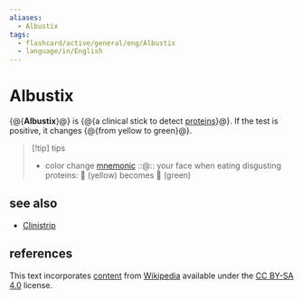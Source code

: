 ```yaml
---
aliases:
  - Albustix
tags:
  - flashcard/active/general/eng/Albustix
  - language/in/English
---
```


# Albustix

{@{__Albustix__}@} is {@{a clinical stick to detect [proteins](protein.md)}@}. If the test is positive, it changes {@{from yellow to green}@}. <!--SR:!2028-06-16,1455,350!2025-09-03,636,310!2026-02-09,322,170-->

> [!tip] tips
>
> - color change [mnemonic](mnemonic.md) ::@:: your face when eating disgusting proteins: 🙂 (yellow) becomes 🤢 (green) <!--SR:!2025-06-30,43,154!2025-07-21,64,292-->

## see also

- [Clinistrip](Clinistrip.md)

## references

This text incorporates [content](https://en.wikipedia.org/wiki/Albustix) from [Wikipedia](Wikipedia.md) available under the [CC BY-SA 4.0](https://creativecommons.org/licenses/by-sa/4.0/) license.
